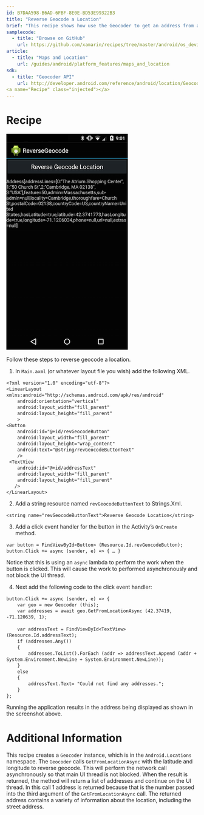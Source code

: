 ```yaml
---
id: B7DAA598-B6AD-6FBF-8E0E-BD53E99322B3
title: "Reverse Geocode a Location"
brief: "This recipe shows how use the Geocoder to get an address from a latitude and longitude."
samplecode:
  - title: "Browse on GitHub" 
    url: https://github.com/xamarin/recipes/tree/master/android/os_device_resources/geocoder/reverse_geocode_a_location
article:
  - title: "Maps and Location" 
    url: /guides/android/platform_features/maps_and_location
sdk:
  - title: "Geocoder API" 
    url: http://developer.android.com/reference/android/location/Geocoder.html
<a name="Recipe" class="injected"></a>
---
```


# Recipe

 [ ![](Images/ReverseGeocode.png)](Images/ReverseGeocode.png)

Follow these steps to reverse geocode a location.

1.  In  `Main.axml` (or whatever layout file you wish) add the following XML.


```
<?xml version="1.0" encoding="utf-8"?>
<LinearLayout xmlns:android="http://schemas.android.com/apk/res/android"
    android:orientation="vertical"
    android:layout_width="fill_parent"
    android:layout_height="fill_parent"
    >
<Button
    android:id="@+id/revGeocodeButton"
    android:layout_width="fill_parent"
    android:layout_height="wrap_content"
    android:text="@string/revGeocodeButtonText"
    />
 <TextView
    android:id="@+id/addressText"
    android:layout_width="fill_parent"
    android:layout_height="fill_parent"
   />
</LinearLayout>
```

<ol start="2">
  <li>Add a string resource named  <code>revGeocodeButtonText</code> to  Strings.Xml.</li>
</ol>

```
<string name="revGeocodeButtonText">Reverse Geocode Location</string>
```

<ol start="3">
  <li>Add a click event handler for the button in the Activity’s <code>OnCreate</code> method.</li>
</ol>

```
var button = FindViewById<Button> (Resource.Id.revGeocodeButton);
button.Click += async (sender, e) => { … }
```

Notice that this is using an `async` lambda to perform the work when the button is clicked. This will cause the work to performed asynchronously and not block the UI thread.

<ol start="4">
  <li>Next add the following code to the click event handler:</li>
</ol>

```
button.Click += async (sender, e) => {
	var geo = new Geocoder (this);
	var addresses = await geo.GetFromLocationAsync (42.37419, -71.120639, 1);

	var addressText = FindViewById<TextView> (Resource.Id.addressText);
	if (addresses.Any())
	{
		addresses.ToList().ForEach (addr => addressText.Append (addr + System.Environment.NewLine + System.Environment.NewLine));
	}
	else
	{
		addressText.Text= "Could not find any addresses.";
	}
};
```

Running the application results in the address being displayed as shown in the screenshot above.

 <a name="Additional_Information" class="injected"></a>


# Additional Information

This recipe creates a `Geocoder` instance, which is in the `Android.Locations`
namespace. The `Geocoder` calls `GetFromLocationAsync` with the latitude and longitude to reverse geocode. This will perform the network call asynchronously so that main UI thread is not blocked. When the result is returned, the method will return a list of addresses and continue on the UI thread.  In this call 1 address is returned because that is the number passed into the third
argument of the `GetFromLocationAsync` call. The returned address contains a variety of information about the location, including the street address.

